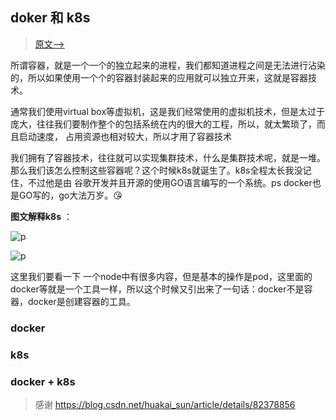 ## doker 和 k8s
> [原文-->](https://github.com/googege/blog/container/dokerK8s/README.md)

所谓容器，就是一个一个的独立起来的进程，我们都知道进程之间是无法进行沾染的，所以如果使用一个个的容器封装起来的应用就可以独立开来，这就是容器技术。

通常我们使用virtual box等虚拟机，这是我们经常使用的虚拟机技术，但是太过于庞大，往往我们要制作整个的包括系统在内的很大的工程，所以，就太繁琐了，而且启动速度，
占用资源也相对较大，所以才用了容器技术

我们拥有了容器技术，往往就可以实现集群技术，什么是集群技术呢，就是一堆。那么我们该怎么控制这些容器呢？这个时候k8s就诞生了。k8s全程太长我没记住，不过他是由
谷歌开发并且开源的使用GO语言编写的一个系统。ps docker也是GO写的，go大法万岁。😘

**图文解释k8s** ：

![p](https://upload-images.jianshu.io/upload_images/13382653-c7872d6a360d9a36?imageMogr2/auto-orient/strip%7CimageView2/2/w/667/format/webp)

![p](https://upload-images.jianshu.io/upload_images/13382653-80f2268ac078fbc6?imageMogr2/auto-orient/strip%7CimageView2/2/w/672/format/webp)

这里我们要看一下 一个node中有很多内容，但是基本的操作是pod，这里面的docker等就是一个工具一样，所以这个时候又引出来了一句话：docker不是容器，docker是创建容器的工具。


### docker

### k8s

### docker + k8s

> 感谢
https://blog.csdn.net/huakai_sun/article/details/82378856
